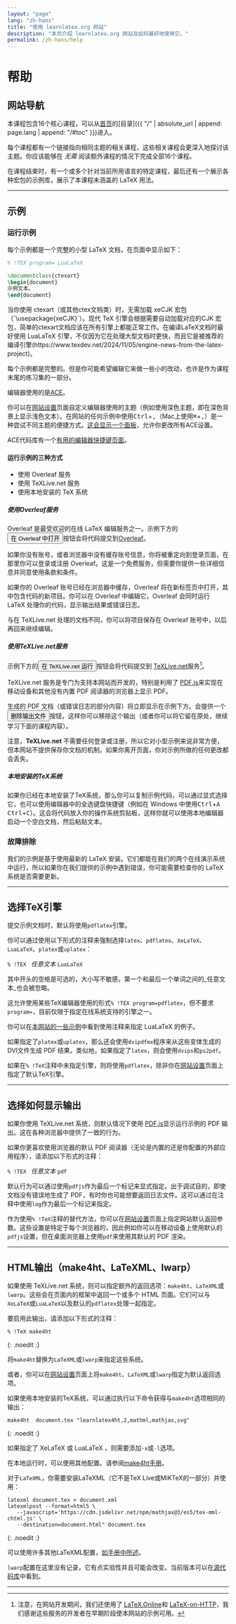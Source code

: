 ```yaml
---
layout: "page"
lang: "zh-hans"
title: "使用 learnlatex.org 网站"
description: "本页介绍 learnlatex.org 网站及如何最好地使用它。"
permalink: /zh-hans/help
---
```

<script>
  function acesettings() {
      editors['pre0'].execCommand("showSettingsMenu");
  }
</script>

# 帮助

## 网站导航

本课程包含16个核心课程，可以从[首页](./)的[目录]({{ "/" | absolute_url | append: page.lang | append: "/#toc" }})进入。

每个课程都有一个链接指向相同主题的相关课程，这些相关课程会更深入地探讨该主题。你应该能够在 _无需_ 阅读额外课程的情况下完成全部16个课程。

在课程结束时，有一个或多个针对当前所用语言的特定课程，最后还有一个展示各种宏包的示例库，展示了本课程未涵盖的 LaTeX 用法。

---

## 示例

### 运行示例

每个示例都是一个完整的小型 LaTeX 文档，在页面中显示如下：

```latex
% !TEX program= LuaLaTeX 

\documentclass{ctexart}
\begin{document}
示例文本。
\end{document}
```

<p class="hint">当你使用 ctexart（或其他ctex文档类）时，无需加载 xeCJK 宏包（`\usepackage{xeCJK}`）。现代 TeX 引擎会根据需要自动加载对应的CJK 宏包，简单的ctexart文档应该在所有引擎上都能正常工作。在编译LaTeX文档时最好使用 LuaLaTeX 引擎，不仅因为它在处理大型文档时更快，而且它是被推荐的编译引擎(https://www.texdev.net/2024/11/05/engine-news-from-the-latex-project)。</p>

每个示例都是完整的。但是你可能希望编辑它来做一些小的改动，也许是作为课程末尾的练习集的一部分。

编辑器使用的是[ACE](https://ace.c9.io/)。

你可以在[网站设置](settings)页面自定义编辑器使用的主题（例如使用深色主题，即在深色背景上显示浅色文本）。在网站的任何示例中使用<kbd>Ctrl</kbd>+<kbd>,</kbd>（Mac上使用<kbd>⌘</kbd>+<kbd>,</kbd>）是一种尝试不同主题的便捷方式。[这会显示一个面板](javascript:acesettings())，允许你更改所有ACE设置。

ACE代码库有一个[有用的编辑器快捷键页面](https://github.com/ajaxorg/ace/wiki/Default-Keyboard-Shortcuts)。

#### 运行示例的三种方式

* 使用 Overleaf 服务
* 使用 TeXLive.net 服务
* 使用本地安装的 TeX 系统

##### 使用Overleaf服务

Overleaf 是最受欢迎的在线 LaTeX 编辑服务之一。示例下方的<button>在 Overleaf 中打开</button>按钮会将代码提交到[Overleaf](https://www.overleaf.com/about)。

如果你没有账号，或者浏览器中没有缓存账号信息，你将被重定向到登录页面，在那里你可以登录或注册 Overleaf。这是一个免费服务，但需要你提供一些详细信息并同意使用条款和条件。

如果你的 Overleaf 账号已经在浏览器中缓存，Overleaf 将在新标签页中打开，其中包含代码的新项目。你可以在 Overleaf 中编辑它，Overleaf 会同时运行 LaTeX 处理你的代码，显示输出结果或错误日志。

与在 TeXLive.net 处理的文档不同，你可以将项目保存在 Overleaf 账号中，以后再回来继续编辑。

##### 使用TeXLive.net服务

示例下方的<button>在 TeXLive.net 运行</button>按钮会将代码提交到 [TeXLive.net](https://texlive.net)服务[^1]。

TeXLive.net 服务是专门为支持本网站而开发的，特别是利用了 [PDF.js](https://mozilla.github.io/pdf.js/)来实现在移动设备和其他没有内置 PDF 阅读器的浏览器上显示 PDF。

生成的 PDF 文档（或错误日志的部分内容）将立即显示在示例下方。会提供一个<button>删除输出文件</button>按钮，这样你可以移除这个输出（或者你可以将它留在原处，继续学习下面的课程内容）。

注意，**TeXLive.net** 不需要任何登录或注册，所以它对小型示例来说非常方便，但本网站不提供保存你文档的机制。如果你离开页面，你对示例所做的任何更改都会丢失。

##### 本地安装的TeX系统

如果你已经在本地安装了TeX系统，那么你可以复制示例代码，可以通过显式选择它，也可以使用编辑器中的全选键盘快捷键（例如在 Windows 中使用<kbd>Ctrl</kbd>+<kbd>A</kbd> <kbd>Ctrl</kbd>+<kbd>C</kbd>）。这会将代码放入你的操作系统剪贴板，这样你就可以使用本地编辑器启动一个空白文档，然后粘贴文本。

### 故障排除

我们的示例是基于使用最新的 LaTeX 安装。它们都能在我们的两个在线演示系统中运行，所以如果你在我们提供的示例中遇到错误，你可能需要检查你的 LaTeX 系统是否需要更新。

---

## 选择TeX引擎

提交示例文档时，默认将使用`pdflatex`引擎。

你可以通过使用以下形式的注释来强制选择`latex`、`pdflatex`、` XeLaTeX `、` LuaLaTeX `、`platex`或`uplatex`：

`% !TEX ` _任意文本_ ` LuaLaTeX `

其中开头的空格是可选的，大小写不敏感，第一个和最后一个单词之间的_任意文本_也会被忽略。

这允许使用某些TeX编辑器使用的形式`% !TEX program=pdflatex`，但不要求`program=`，目前仅限于指定在线系统支持的引擎之一。

你可以在[本网站的一些示例](more-14)中看到使用注释来指定 LuaLaTeX 的例子。

如果指定了`platex`或`uplatex`，那么还会使用`dvipdfmx`程序来从这些变体生成的DVI文件生成 PDF 结果。类似地，如果指定了`latex`，则会使用`dvips`和`ps2pdf`。

如果在`% !TeX`注释中未指定引擎，则将使用`pdflatex`，除非你在[网站设置](settings)页面上指定了默认TeX引擎。

---

## 选择如何显示输出

如果你使用 TeXLive.net 系统，则默认情况下使用 [PDF.js](https://mozilla.github.io/pdf.js/)显示运行示例的 PDF 输出。这在各种浏览器中提供了一致的行为。

如果你更喜欢使用浏览器的默认 PDF 阅读器（无论是内置的还是你配置的外部应用程序），请添加以下形式的注释：

`% !TEX ` _任意文本_ `pdf`

默认行为可以通过使用`pdfjs`作为最后一个标记来显式指定。出于调试目的，即使文档没有错误地生成了 PDF，有时你也可能想要返回日志文件。这可以通过在注释中使用`log`作为最后一个标记来指定。

作为使用`% !TeX`注释的替代方法，你可以在[网站设置](settings)页面上指定网站默认返回参数。这些设置是特定于每个浏览器的，因此例如你可以在移动设备上使用默认的`pdfjs`设置，但在桌面浏览器上使用`pdf`来使用其默认的 PDF 渲染。

---

## HTML输出（make4ht、LaTeXML、lwarp）

如果使用 TeXLive.net 系统，则可以指定额外的返回选项：`make4ht`、`LaTeXML`或`lwarp`。这些会在页面内的框架中返回一个或多个 HTML 页面。它们可以与` XeLaTeX `或` LuaLaTeX `以及默认的`pdflatex`处理一起指定。

要启用此输出，请添加以下形式的注释：

```
% !TeX make4ht
```
{: .noedit :}

将`make4ht`替换为`LaTeXML`或`lwarp`来指定这些系统。

或者，你可以在[网站设置](settings)页面上将`make4ht`、`LaTeXML`或`lwarp`指定为默认返回选项。

如果使用本地安装的TeX系统，可以通过执行以下命令获得与`make4ht`选项相同的输出：

```
make4ht  document.tex "learnlatex4ht,2,mathml,mathjax,svg"
```
{: .noedit :}

如果指定了 XeLaTeX 或 LuaLaTeX ，则需要添加`-x`或`-l`选项。

在本地运行时，可以使用其他配置。请参阅[make4ht手册](https://texdoc.org/pkg/make4ht)。

对于`LaTeXML`，你需要安装LaTeXML（它不是TeX Live或MiKTeX的一部分）并使用：

```
latexml document.tex > document.xml
latexmlpost --format=html5 \
   --javascript='https://cdn.jsdelivr.net/npm/mathjax@3/es5/tex-mml-chtml.js' \
   --destination=document.html" document.tex
```
{: .noedit :}

可以使用许多其他LaTeXML配置，[如手册中所述](https://dlmf.nist.gov/LaTeXML/manual/)。

`lwarp`配置在这里没有记录，它有点实验性并且可能会改变。当前版本可以在[源代码库](https://github.com/davidcarlisle/latexcgi/blob/main/lwarp/latexcgilwarp)中看到。

---

[^1]: 注意，在网站开发期间，我们还使用了 [LaTeX.Online](https://latexonline.cc/)和 [LaTeX-on-HTTP](https://github.com/YtoTech/latex-on-http)，我们感谢这些服务的开发者在早期阶段使本网站的示例可用。


